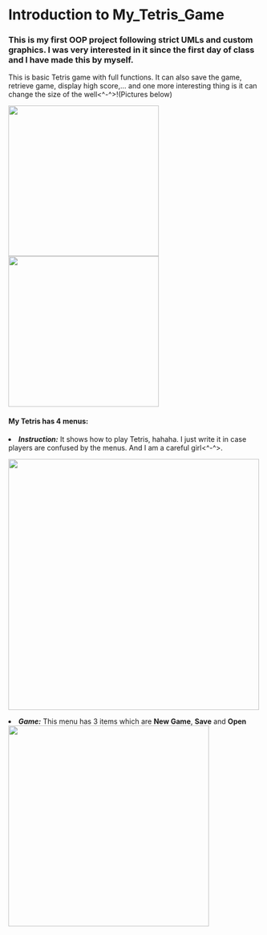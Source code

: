 # Introduction to My_Tetris_Game

<html><h3>This is my first OOP project following strict UMLs and custom graphics. I was very interested in it since the first day of class and I have made this by myself.</h3>
  
This is basic Tetris game with full functions. It can also save the game, retrieve game, display high score,... and one more interesting thing is it can change the size of the well<^-^>!(Pictures below)

<img src="https://github.com/Norabui01/My_Tetris_Game/assets/101363199/f7399253-fa0d-48b8-a7f3-2af934b16e62.png" width="300">
<img src="https://github.com/Norabui01/My_Tetris_Game/assets/101363199/96581d8f-3ef3-45b6-9639-5657ffdee863.png" width="300">

<h4>My Tetris has 4 menus:</h4> 
<li><b><i>Instruction:</i></b> It shows how to play Tetris, hahaha. I just write it in case players are confused by the menus. And I am a careful girl<^-^>.</li>
  
<img src="https://github.com/Norabui01/My_Tetris_Game/assets/101363199/b0c670ad-e317-424c-a57a-3876a7955a94.png" width="500"><br>
  
<li><b><i>Game:</i></b> This menu has 3 items which are <b>New Game</b>, <b>Save</b> and <b>Open</b></li>
  
<img src="https://github.com/Norabui01/My_Tetris_Game/assets/101363199/65c9e8b8-9f74-4d86-9742-2a875b4388a4.png" width="400">
  
